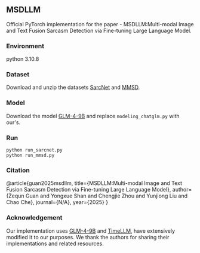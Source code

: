 ## MSDLLM
Official PyTorch implementation for the paper - MSDLLM:Multi-modal Image and Text Fusion Sarcasm Detection via Fine-tuning Large Language Model.
### Environment
python 3.10.8
### Dataset
Download and unzip the datasets [SarcNet](https://github.com/yuetanbupt/SarcNet) and [MMSD](https://github.com/joeying1019/mmsd2.0).
### Model
Download the model [GLM-4-9B](https://github.com/THUDM/GLM-4) and replace `modeling_chatglm.py` with our's.
### Run
```
python run_sarcnet.py
python run_mmsd.py
```
### Citation
@article{guan2025msdllm,
  title={MSDLLM:Multi-modal Image and Text Fusion Sarcasm Detection via Fine-tuning Large Language Model},
  author={Zequn Guan and Yongxue Shan and Chengjie Zhou and Yunjiong Liu and Chao Che},
  journal={N/A},
  year={2025}
}
### Acknowledgement
Our implementation uses [GLM-4-9B](https://github.com/THUDM/GLM-4) and [TimeLLM](https://github.com/KimMeen/Time-LLM), have extensively modified it to our purposes. We thank the authors for sharing their implementations and related resources.
